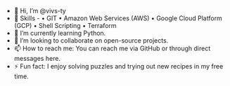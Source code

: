 - 👋 Hi, I’m @vivs-ty
- 👀 Skills - • GIT • Amazon Web Services (AWS) • Google Cloud Platform (GCP) • Shell Scripting • Terraform
- 🌱 I’m currently learning Python.
- 💞️ I’m looking to collaborate on open-source projects.
- 📫 How to reach me: You can reach me via GitHub or through direct messages here.
- ⚡ Fun fact: I enjoy solving puzzles and trying out new recipes in my free time.

<!---
vivs-ty/vivs-ty is a ✨ special ✨ repository because its `README.md` (this file) appears on your GitHub profile.
You can click the Preview link to take a look at your changes.
--->
